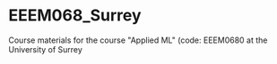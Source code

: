 # EEEM068_Surrey
Course materials for the course "Applied ML" (code: EEEM0680 at the University of Surrey
